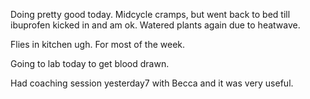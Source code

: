 Doing pretty good today. Midcycle cramps, but went back to bed till ibuprofen kicked in and am ok. Watered plants again due to heatwave. 

Flies in kitchen ugh. For most of the week. 

Going to lab today to get blood drawn. 

Had coaching session yesterday7 with Becca and it was very useful. 

